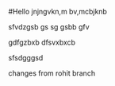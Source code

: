 #Hello
jnjngvkn,m bv,mcbjknb

sfvdzgsb gs sg gsbb gfv

gdfgzbxb dfsvxbxcb


sfsdgggsd

changes from rohit branch
